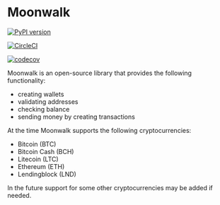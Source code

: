 # Moonwalk


[![PyPI version](https://badge.fury.io/py/moonwalk.svg)](https://badge.fury.io/py/moonwalk)

[![CircleCI](https://circleci.com/gh/lendingblock/moonwalk.svg?style=svg)](https://circleci.com/gh/lendingblock/moonwalk)

[![codecov](https://codecov.io/gh/lendingblock/moonwalk/branch/master/graph/badge.svg)](https://codecov.io/gh/lendingblock/moonwalk)


Moonwalk is an open-source library that provides the following functionality:
  - creating wallets
  - validating addresses
  - checking balance
  - sending money by creating transactions


At the time Moonwalk supports the following cryptocurrencies:
  - Bitcoin (BTC)
  - Bitcoin Cash (BCH)
  - Litecoin (LTC)
  - Ethereum (ETH)
  - Lendingblock (LND)


In the future support for some other cryptocurrencies may be added if needed.

